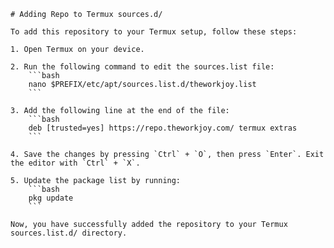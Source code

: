 
    # Adding Repo to Termux sources.d/

    To add this repository to your Termux setup, follow these steps:

    1. Open Termux on your device.

    2. Run the following command to edit the sources.list file:
        ```bash
        nano $PREFIX/etc/apt/sources.list.d/theworkjoy.list
        ```

    3. Add the following line at the end of the file:
        ```bash
        deb [trusted=yes] https://repo.theworkjoy.com/ termux extras
        ```

    4. Save the changes by pressing `Ctrl` + `O`, then press `Enter`. Exit the editor with `Ctrl` + `X`.

    5. Update the package list by running:
        ```bash
        pkg update
        ```

    Now, you have successfully added the repository to your Termux sources.list.d/ directory.
    
